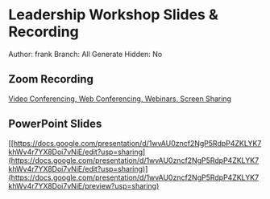# Leadership Workshop Slides & Recording

Author: frank
Branch: All Generate
Hidden: No

## Zoom Recording

[Video Conferencing, Web Conferencing, Webinars, Screen Sharing](https://northeastern.zoom.us/rec/play/5UTQaRT69gFkjoms6Z6hA7zdZXjecLJOwcX8BDpA05FT0AnbmRgF9R9B87-7fSxeiyJMcKo45r0CrBZi.P-WasHu_Pk4Cqcja)

## PowerPoint Slides

[[https://docs.google.com/presentation/d/1wvAU0zncf2NgP5RdpP4ZKLYK7khWv4r7YX8Doi7vNiE/edit?usp=sharing](https://docs.google.com/presentation/d/1wvAU0zncf2NgP5RdpP4ZKLYK7khWv4r7YX8Doi7vNiE/edit?usp=sharing)](https://docs.google.com/presentation/d/1wvAU0zncf2NgP5RdpP4ZKLYK7khWv4r7YX8Doi7vNiE/preview?usp=sharing)